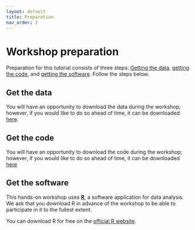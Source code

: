 ```yaml
---
layout: default
title: Preparation
nav_order: 2
---
```


# Workshop preparation 

Preparation for this tutorial consists of three steps: [Getting the data](#get-the-data), [getting the code](#get-the-code), and [getting the software](#get-the-software). Follow the steps below. 
  
## Get the data

You will have an opportunity to download the data during the workshop; however, if you would like to do so ahead of time, it can be downloaded [here](https://github.com/scds/hypothesis-testing-regression-analysis-r/raw/main/data/crop.data.csv).

## Get the code

You will have an opportunity to download the code during the workshop; however, if you would like to do so ahead of time, it can be downloaded [here](https://github.com/scds/hypothesis-testing-regression-analysis-r/raw/main/doc/Workshop3.R)

## Get the software
This hands-on workshop uses [**R**](https://www.r-project.org/), a software application for data analysis. We ask that you download R in advance of the workshop to be able to participate in it to the fullest extent.

You can download R for free on the [official R website](https://www.r-project.org/).



